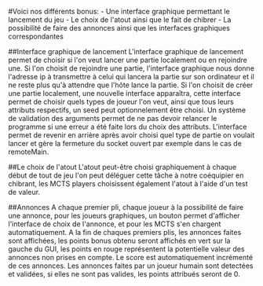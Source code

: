 #Voici nos différents bonus:
    - Une interface graphique permettant le lancement du jeu
    - Le choix de l'atout ainsi que le fait de chibrer
    - La possibilité de faire des annonces ainsi que les interfaces graphiques correspondantes

##Interface graphique de lancement 
L'interface graphique de lancement permet de choisir si l'on veut lancer une partie localement ou en rejoindre une.
Si l'on choisit de rejoindre une partie, l'interface graphique nous donne l'adresse ip à transmettre à celui qui lancera
la partie sur son ordinateur et il ne reste plus qu'à attendre que l'hôte lance la partie.
Si l'on choisit de créer une partie localement, une nouvelle interface apparaîtra, cette interface permet de choisir quels
types de joueur l'on veut, ainsi que tous leurs attributs respectifs, un seed peut optionnelement être choisi. Un système de validation des arguments 
permet de ne pas devoir relancer le programme si une erreur a été faite lors du choix des attributs.
L'interface permet de revenir en arrière après avoir choisi quel type de partie on voulait lancer et gère la fermeture du socket 
ouvert par exemple dans le cas de remoteMain.

##Le choix de l'atout
L'atout peut-être choisi graphiquement à chaque début de tout de jeu l'on peut déléguer cette tâche à notre coéquipier en chibrant,
les MCTS players choisissent également l'atout à l'aide d'un test de valeur.

##Annonces
A chaque premier pli, chaque joueur à la possibilité de faire une annonce, pour les joueurs graphiques, un bouton permet 
d'afficher l'interface de choix de l'annonce, et pour les MCTS s'en chargent automatiquement. A la fin de chaques premiers plis,
les annonces faites sont affichées, les points bonus obtenu seront affichés en vert sur la gauche du GUI, les points en rouge
représentent la potentielle valeur des annonces non prises en compte. Le score est automatiquement incrémenté de ces annonces.
Les annonces faites par un joueur humain sont detectées et validées, si elles ne sont pas valides, les points attribués seront de 0.


